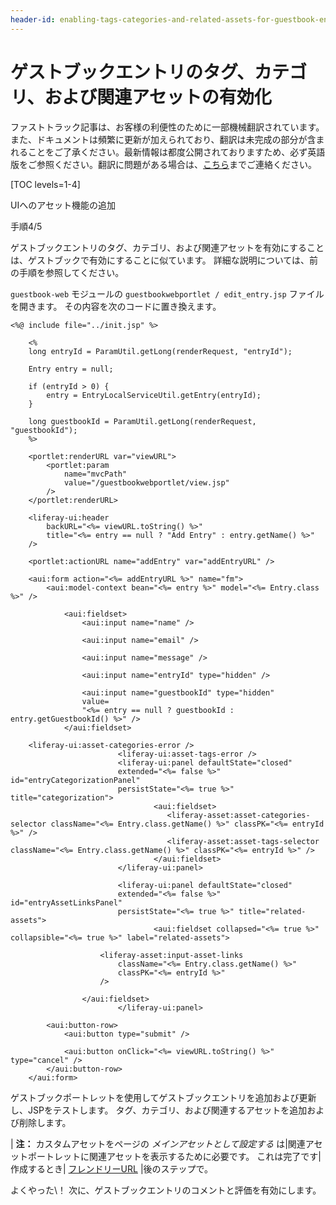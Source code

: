 ```yaml
---
header-id: enabling-tags-categories-and-related-assets-for-guestbook-entries
---
```


# ゲストブックエントリのタグ、カテゴリ、および関連アセットの有効化

<p class="alert alert-info"><span class="wysiwyg-color-blue120">ファストトラック記事は、お客様の利便性のために一部機械翻訳されています。また、ドキュメントは頻繁に更新が加えられており、翻訳は未完成の部分が含まれることをご了承ください。最新情報は都度公開されておりますため、必ず英語版をご参照ください。翻訳に問題がある場合は、<a href="mailto:support-content-jp@liferay.com">こちら</a>までご連絡ください。</span></p>

[TOC levels=1-4]

<div class="learn-path-step row">
    <p id="stepTitle">UIへのアセット機能の追加</p><p>手順4/5</p>
</div>

ゲストブックエントリのタグ、カテゴリ、および関連アセットを有効にすることは、ゲストブックで有効にすることに似ています。 詳細な説明については、前の手順を参照してください。

`guestbook-web` モジュールの `guestbookwebportlet / edit_entry.jsp` ファイルを開きます。 その内容を次のコードに置き換えます。

    <%@ include file="../init.jsp" %>
    
        <%
        long entryId = ParamUtil.getLong(renderRequest, "entryId");
    
        Entry entry = null;
    
        if (entryId > 0) {
            entry = EntryLocalServiceUtil.getEntry(entryId);
        }
    
        long guestbookId = ParamUtil.getLong(renderRequest, "guestbookId");
        %>
    
        <portlet:renderURL var="viewURL">
            <portlet:param 
                name="mvcPath" 
                value="/guestbookwebportlet/view.jsp" 
            />
        </portlet:renderURL>
    
        <liferay-ui:header
            backURL="<%= viewURL.toString() %>"
            title="<%= entry == null ? "Add Entry" : entry.getName() %>"
        />
    
        <portlet:actionURL name="addEntry" var="addEntryURL" />
    
        <aui:form action="<%= addEntryURL %>" name="fm">
            <aui:model-context bean="<%= entry %>" model="<%= Entry.class %>" />
    
                <aui:fieldset>
                    <aui:input name="name" />
    
                    <aui:input name="email" />
    
                    <aui:input name="message" />
    
                    <aui:input name="entryId" type="hidden" />
    
                    <aui:input name="guestbookId" type="hidden" 
                    value=
                    "<%= entry == null ? guestbookId : entry.getGuestbookId() %>" />
                </aui:fieldset>
    
        <liferay-ui:asset-categories-error />
                            <liferay-ui:asset-tags-error />
                            <liferay-ui:panel defaultState="closed" 
                            extended="<%= false %>" id="entryCategorizationPanel" 
                            persistState="<%= true %>" title="categorization">
                                    <aui:fieldset>
                                       <liferay-asset:asset-categories-selector className="<%= Entry.class.getName() %>" classPK="<%= entryId %>" />
                                       <liferay-asset:asset-tags-selector className="<%= Entry.class.getName() %>" classPK="<%= entryId %>" />
                                    </aui:fieldset>
                            </liferay-ui:panel>
    
                            <liferay-ui:panel defaultState="closed" 
                            extended="<%= false %>" id="entryAssetLinksPanel" 
                            persistState="<%= true %>" title="related-assets">
                                    <aui:fieldset collapsed="<%= true %>" collapsible="<%= true %>" label="related-assets">
    
                        <liferay-asset:input-asset-links
                            className="<%= Entry.class.getName() %>"
                            classPK="<%= entryId %>"
                        />
    
                    </aui:fieldset>
                            </liferay-ui:panel>
    
            <aui:button-row>
                <aui:button type="submit" />
    
                <aui:button onClick="<%= viewURL.toString() %>" type="cancel" />
            </aui:button-row>
        </aui:form>

ゲストブックポートレットを使用してゲストブックエントリを追加および更新し、JSPをテストします。 タグ、カテゴリ、および関連するアセットを追加および削除します。

| **注：** カスタムアセットをページの *メインアセットとして設定する* は|関連アセットポートレットに関連アセットを表示するために必要です。 これは完了です|作成するとき| [フレンドリーURL](/docs/7-1/tutorials/-/knowledge_base/t/making-urls-friendlier) |後のステップで。

よくやった\！ 次に、ゲストブックエントリのコメントと評価を有効にします。
